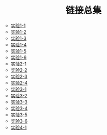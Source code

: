 <html>
<head>
<meta charset="utf-8">
<title>链接接集合</title>
</head>
<body background="阿米娅2.jpg">
<h1 align="center">链接总集</h1>
<ul type="circle">
<li><a href="Untitled-1.html">实验1-1</a></li>                 
<li><a href="Untitled-2.html">实验1-2</a></li>
<li><a href="Untitled-3.html">实验1-3</a></li>
<li><a href="Untitled-4.html">实验1-4</a></li>
<li><a href="Untitled-5.html">实验1-5</a></li>
<li><a href="Untitled-6.html">实验1-6</a></li>
<li><a href="Untitled-7.html">实验2-1</a></li>	
<li><a href="Untitled-8.html">实验2-2</a></li>
<li><a href="Untitled-9.html">实验2-3</a></li>
<li><a href="Untitled-10.html">实验2-4</a></li>
<li><a href="Untitled-11.html">实验3-1</a></li>                 
<li><a href="Untitled-12.html">实验3-2</a></li>
<li><a href="Untitled-13.html">实验3-3</a></li>
<li><a href="Untitled-14.html">实验3-4</a></li>
<li><a href="Untitled-15.html">实验3-5</a></li>
<li><a href="Untitled-16.html">实验3-6</a></li>
<li><a href="Untitled-17.html">实验4-1</a></li>
</ul>
</body>
</html>

